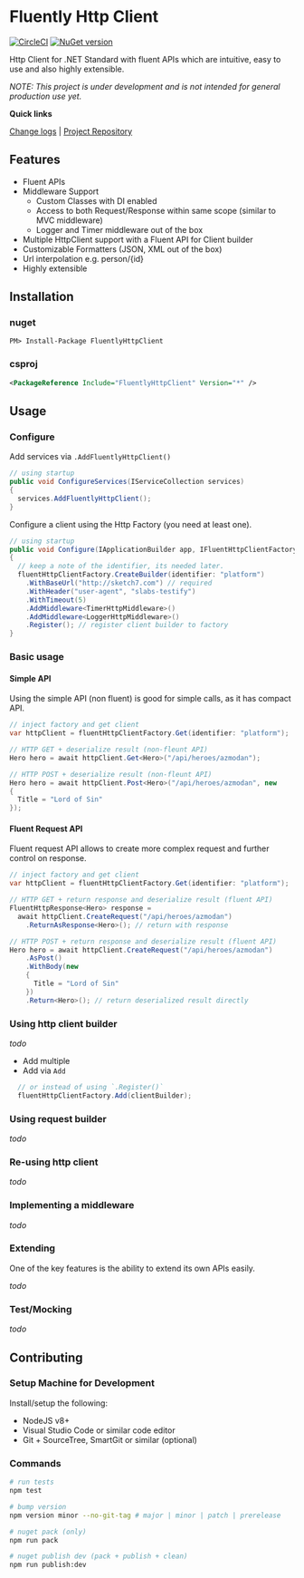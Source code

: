 [projectUri]: https://github.com/sketch7/FluentlyHttpClient
[projectGit]: https://github.com/sketch7/FluentlyHttpClient.git
[changeLog]: ./CHANGELOG.md

# Fluently Http Client
[![CircleCI](https://circleci.com/gh/sketch7/FluentlyHttpClient.svg?style=shield)](https://circleci.com/gh/sketch7/FluentlyHttpClient)
[![NuGet version](https://badge.fury.io/nu/fluentlyhttpclient.svg)](https://badge.fury.io/nu/fluentlyhttpclient)

Http Client for .NET Standard with fluent APIs which are intuitive, easy to use and also highly extensible.

*NOTE: This project is under development and is not intended for general production use yet.*

**Quick links**

[Change logs][changeLog] | [Project Repository][projectUri]

## Features
 - Fluent APIs
 - Middleware Support
   - Custom Classes with DI enabled
   - Access to both Request/Response within same scope (similar to MVC middleware)
   - Logger and Timer middleware out of the box
 - Multiple HttpClient support with a Fluent API for Client builder
 - Customizable Formatters (JSON, XML out of the box)
 - Url interpolation e.g. person/{id}
 - Highly extensible

## Installation

### nuget
```
PM> Install-Package FluentlyHttpClient
```

### csproj

```xml
<PackageReference Include="FluentlyHttpClient" Version="*" />
```

## Usage

### Configure

Add services via `.AddFluentlyHttpClient()`
```cs
// using startup
public void ConfigureServices(IServiceCollection services)
{
  services.AddFluentlyHttpClient();
}
```

Configure a client using the Http Factory (you need at least one).
```cs
// using startup
public void Configure(IApplicationBuilder app, IFluentHttpClientFactory fluentHttpClientFactory)
{
  // keep a note of the identifier, its needed later.
  fluentHttpClientFactory.CreateBuilder(identifier: "platform")
    .WithBaseUrl("http://sketch7.com") // required
    .WithHeader("user-agent", "slabs-testify")
    .WithTimeout(5)
    .AddMiddleware<TimerHttpMiddleware>()
    .AddMiddleware<LoggerHttpMiddleware>()
    .Register(); // register client builder to factory
}
```

### Basic usage

#### Simple API
Using the simple API (non fluent) is good for simple calls, as it has compact API.

```cs
// inject factory and get client
var httpClient = fluentHttpClientFactory.Get(identifier: "platform");

// HTTP GET + deserialize result (non-fleunt API)
Hero hero = await httpClient.Get<Hero>("/api/heroes/azmodan");

// HTTP POST + deserialize result (non-fleunt API)
Hero hero = await httpClient.Post<Hero>("/api/heroes/azmodan", new
{
  Title = "Lord of Sin"
});
```

#### Fluent Request API
Fluent request API allows to create more complex request and further control on response.

```cs
// inject factory and get client
var httpClient = fluentHttpClientFactory.Get(identifier: "platform");

// HTTP GET + return response and deserialize result (fluent API)
FluentHttpResponse<Hero> response = 
  await httpClient.CreateRequest("/api/heroes/azmodan")
    .ReturnAsResponse<Hero>(); // return with response

// HTTP POST + return response and deserialize result (fluent API)
Hero hero = await httpClient.CreateRequest("/api/heroes/azmodan")
    .AsPost()
    .WithBody(new
    {
      Title = "Lord of Sin"
    })
    .Return<Hero>(); // return deserialized result directly
```

### Using http client builder
*todo*

- Add multiple
- Add via `Add`

```cs
  // or instead of using `.Register()`
  fluentHttpClientFactory.Add(clientBuilder);
```

### Using request builder
*todo*

### Re-using http client
*todo*

### Implementing a middleware
*todo*

### Extending
One of the key features is the ability to extend its own APIs easily.

*todo*

### Test/Mocking
*todo*


## Contributing

### Setup Machine for Development
Install/setup the following:

- NodeJS v8+
- Visual Studio Code or similar code editor
- Git + SourceTree, SmartGit or similar (optional)

 ### Commands

```bash
# run tests
npm test

# bump version
npm version minor --no-git-tag # major | minor | patch | prerelease

# nuget pack (only)
npm run pack

# nuget publish dev (pack + publish + clean)
npm run publish:dev
```
